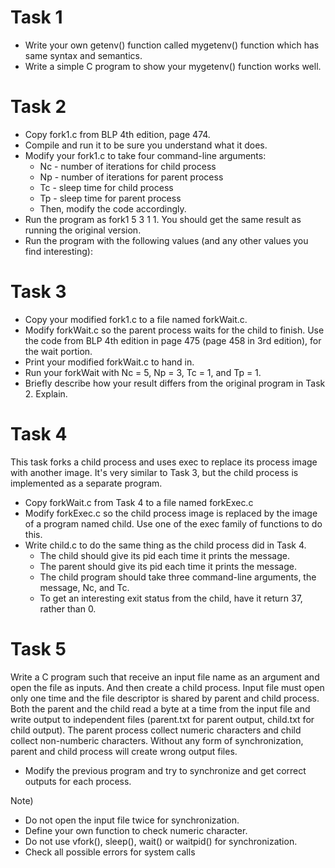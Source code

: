 # Task 1
* Write your own getenv() function called mygetenv() function which has same syntax and
semantics.
* Write a simple C program to show your mygetenv() function works well.
# Task 2
* Copy fork1.c from BLP 4th edition, page 474.
* Compile and run it to be sure you understand what it does.
* Modify your fork1.c to take four command-line arguments:
  * Nc - number of iterations for child process
  * Np - number of iterations for parent process
  * Tc - sleep time for child process
  * Tp - sleep time for parent process
  * Then, modify the code accordingly.
* Run the program as fork1 5 3 1 1. You should get the same result as running the original
version.
* Run the program with the following values (and any other values you find interesting): 
# Task 3
* Copy your modified fork1.c to a file named forkWait.c.
* Modify forkWait.c so the parent process waits for the child to finish. Use the code from BLP 4th edition in page 475 (page 458 in 3rd edition), for the wait portion.
* Print your modified forkWait.c to hand in.
* Run your forkWait with Nc = 5, Np = 3, Tc = 1, and Tp = 1.
* Briefly describe how your result differs from the original program in Task 2. Explain. 
# Task 4
This task forks a child process and uses exec to replace its process image with another image. It's
very similar to Task 3, but the child process is implemented as a separate program.
* Copy forkWait.c from Task 4 to a file named forkExec.c
* Modify forkExec.c so the child process image is replaced by the image of a program named child. Use one of the exec family of functions to do this.
* Write child.c to do the same thing as the child process did in Task 4.
  * The child should give its pid each time it prints the message.
  * The parent should give its pid each time it prints the message.
  * The child program should take three command-line arguments, the message, Nc, and Tc.
  * To get an interesting exit status from the child, have it return 37, rather than 0. 
# Task 5
Write a C program such that receive an input file name as an argument and open the file as inputs. And then create a child process. Input file must open only one time and the file descriptor is shared by parent and child process. Both the parent and the child read a byte at a time from the input file and write output to independent files (parent.txt for parent output, child.txt for child output). The parent process collect numeric characters and child collect non-numberic characters. Without any form of synchronization, parent and child process will create wrong output files.
* Modify the previous program and try to synchronize and get correct outputs for each process.

Note)
* Do not open the input file twice for synchronization.
* Define your own function to check numeric character.
* Do not use vfork(), sleep(), wait() or waitpid() for synchronization.
* Check all possible errors for system calls
